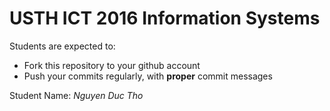 USTH ICT 2016 Information Systems
=====================================

Students are expected to:
* Fork this repository to your github account
* Push your commits regularly, with **proper** commit messages

Student Name: *Nguyen Duc Tho*
